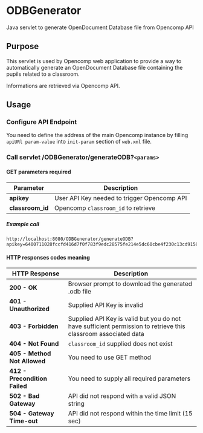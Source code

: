 # ODBGenerator
Java servlet to generate OpenDocument Database file from Opencomp API

## Purpose

This servlet is used by Opencomp web application to provide a way to automatically generate an OpenDocument Database file containing the pupils related to a classroom.

Informations are retrieved via Opencomp API.

## Usage

### Configure API Endpoint

You need to define the address of the main Opencomp instance by filling ```apiURl param-value``` into ```init-param``` section of ```web.xml``` file.

### Call servlet /ODBGenerator/generateODB?```<params>```

#### GET parameters required

| Parameter          | Description                                   |
|--------------------|-----------------------------------------------|
| __apikey__         | User API Key needed to trigger Opencomp API   |
| __classroom_id__   | Opencomp ```classroom_id``` to retrieve       |

##### Example call
```
http://localhost:8080/ODBGenerator/generateODB?apikey=6400711028fccfd416d7f0f783f9edc28575fe214e5dc60cbe4f230c13cd9158&classroom_id=28
```

#### HTTP responses codes meaning

| HTTP Response                     | Description                                        |
|-----------------------------------|----------------------------------------------------|
| __200 - OK__                      | Browser prompt to download the generated .odb file |
| __401 - Unauthorized__            | Supplied API Key is invalid                        |
| __403 - Forbidden__               | Supplied API Key is valid but you do not have sufficient permission to retrieve this classroom associated data |
| __404 - Not Found__               | ```classroom_id``` supplied does not exist         |
| __405 - Method Not Allowed__      | You need to use GET method                         |
| __412 - Precondition Failed__     | You need to supply all required parameters         |
| __502 - Bad Gateway__             | API did not respond with a valid JSON string       |
| __504 - Gateway Time-out__        | API did not respond within the time limit (15 sec) |

